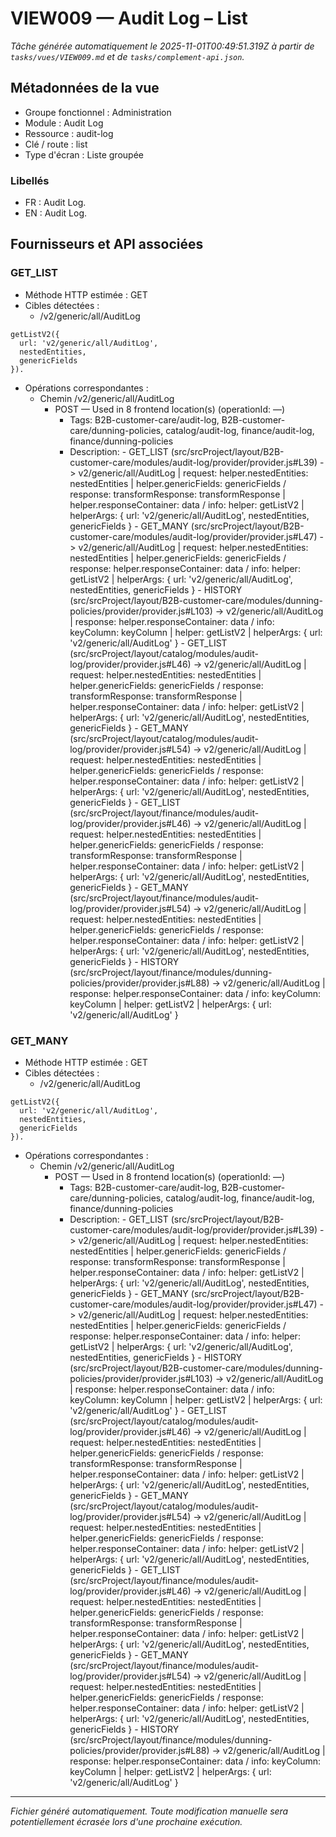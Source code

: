 # VIEW009 — Audit Log – List

_Tâche générée automatiquement le 2025-11-01T00:49:51.319Z à partir de `tasks/vues/VIEW009.md` et de `tasks/complement-api.json`._

## Métadonnées de la vue

- Groupe fonctionnel : Administration
- Module : Audit Log
- Ressource : audit-log
- Clé / route : list
- Type d'écran : Liste groupée

### Libellés
- FR : Audit Log.
- EN : Audit Log.

## Fournisseurs et API associées

### GET_LIST

- Méthode HTTP estimée : GET
- Cibles détectées :
  - /v2/generic/all/AuditLog

```text
getListV2({
  url: 'v2/generic/all/AuditLog',
  nestedEntities,
  genericFields
}).
```

- Opérations correspondantes :
  - Chemin /v2/generic/all/AuditLog
    - POST — Used in 8 frontend location(s) (operationId: —)
      - Tags: B2B-customer-care/audit-log, B2B-customer-care/dunning-policies, catalog/audit-log, finance/audit-log, finance/dunning-policies
      - Description: - GET_LIST (src/srcProject/layout/B2B-customer-care/modules/audit-log/provider/provider.js#L39) -> v2/generic/all/AuditLog | request: helper.nestedEntities: nestedEntities | helper.genericFields: genericFields / response: transformResponse: transformResponse | helper.responseContainer: data / info: helper: getListV2 | helperArgs: { url: 'v2/generic/all/AuditLog', nestedEntities, genericFields } - GET_MANY (src/srcProject/layout/B2B-customer-care/modules/audit-log/provider/provider.js#L47) -> v2/generic/all/AuditLog | request: helper.nestedEntities: nestedEntities | helper.genericFields: genericFields / response: helper.responseContainer: data / info: helper: getListV2 | helperArgs: { url: 'v2/generic/all/AuditLog', nestedEntities, genericFields } - HISTORY (src/srcProject/layout/B2B-customer-care/modules/dunning-policies/provider/provider.js#L103) -> v2/generic/all/AuditLog | response: helper.responseContainer: data / info: keyColumn: keyColumn | helper: getListV2 | helperArgs: { url: 'v2/generic/all/AuditLog' } - GET_LIST (src/srcProject/layout/catalog/modules/audit-log/provider/provider.js#L46) -> v2/generic/all/AuditLog | request: helper.nestedEntities: nestedEntities | helper.genericFields: genericFields / response: transformResponse: transformResponse | helper.responseContainer: data / info: helper: getListV2 | helperArgs: { url: 'v2/generic/all/AuditLog', nestedEntities, genericFields } - GET_MANY (src/srcProject/layout/catalog/modules/audit-log/provider/provider.js#L54) -> v2/generic/all/AuditLog | request: helper.nestedEntities: nestedEntities | helper.genericFields: genericFields / response: helper.responseContainer: data / info: helper: getListV2 | helperArgs: { url: 'v2/generic/all/AuditLog', nestedEntities, genericFields } - GET_LIST (src/srcProject/layout/finance/modules/audit-log/provider/provider.js#L46) -> v2/generic/all/AuditLog | request: helper.nestedEntities: nestedEntities | helper.genericFields: genericFields / response: transformResponse: transformResponse | helper.responseContainer: data / info: helper: getListV2 | helperArgs: { url: 'v2/generic/all/AuditLog', nestedEntities, genericFields } - GET_MANY (src/srcProject/layout/finance/modules/audit-log/provider/provider.js#L54) -> v2/generic/all/AuditLog | request: helper.nestedEntities: nestedEntities | helper.genericFields: genericFields / response: helper.responseContainer: data / info: helper: getListV2 | helperArgs: { url: 'v2/generic/all/AuditLog', nestedEntities, genericFields } - HISTORY (src/srcProject/layout/finance/modules/dunning-policies/provider/provider.js#L88) -> v2/generic/all/AuditLog | response: helper.responseContainer: data / info: keyColumn: keyColumn | helper: getListV2 | helperArgs: { url: 'v2/generic/all/AuditLog' }

### GET_MANY

- Méthode HTTP estimée : GET
- Cibles détectées :
  - /v2/generic/all/AuditLog

```text
getListV2({
  url: 'v2/generic/all/AuditLog',
  nestedEntities,
  genericFields
}).
```

- Opérations correspondantes :
  - Chemin /v2/generic/all/AuditLog
    - POST — Used in 8 frontend location(s) (operationId: —)
      - Tags: B2B-customer-care/audit-log, B2B-customer-care/dunning-policies, catalog/audit-log, finance/audit-log, finance/dunning-policies
      - Description: - GET_LIST (src/srcProject/layout/B2B-customer-care/modules/audit-log/provider/provider.js#L39) -> v2/generic/all/AuditLog | request: helper.nestedEntities: nestedEntities | helper.genericFields: genericFields / response: transformResponse: transformResponse | helper.responseContainer: data / info: helper: getListV2 | helperArgs: { url: 'v2/generic/all/AuditLog', nestedEntities, genericFields } - GET_MANY (src/srcProject/layout/B2B-customer-care/modules/audit-log/provider/provider.js#L47) -> v2/generic/all/AuditLog | request: helper.nestedEntities: nestedEntities | helper.genericFields: genericFields / response: helper.responseContainer: data / info: helper: getListV2 | helperArgs: { url: 'v2/generic/all/AuditLog', nestedEntities, genericFields } - HISTORY (src/srcProject/layout/B2B-customer-care/modules/dunning-policies/provider/provider.js#L103) -> v2/generic/all/AuditLog | response: helper.responseContainer: data / info: keyColumn: keyColumn | helper: getListV2 | helperArgs: { url: 'v2/generic/all/AuditLog' } - GET_LIST (src/srcProject/layout/catalog/modules/audit-log/provider/provider.js#L46) -> v2/generic/all/AuditLog | request: helper.nestedEntities: nestedEntities | helper.genericFields: genericFields / response: transformResponse: transformResponse | helper.responseContainer: data / info: helper: getListV2 | helperArgs: { url: 'v2/generic/all/AuditLog', nestedEntities, genericFields } - GET_MANY (src/srcProject/layout/catalog/modules/audit-log/provider/provider.js#L54) -> v2/generic/all/AuditLog | request: helper.nestedEntities: nestedEntities | helper.genericFields: genericFields / response: helper.responseContainer: data / info: helper: getListV2 | helperArgs: { url: 'v2/generic/all/AuditLog', nestedEntities, genericFields } - GET_LIST (src/srcProject/layout/finance/modules/audit-log/provider/provider.js#L46) -> v2/generic/all/AuditLog | request: helper.nestedEntities: nestedEntities | helper.genericFields: genericFields / response: transformResponse: transformResponse | helper.responseContainer: data / info: helper: getListV2 | helperArgs: { url: 'v2/generic/all/AuditLog', nestedEntities, genericFields } - GET_MANY (src/srcProject/layout/finance/modules/audit-log/provider/provider.js#L54) -> v2/generic/all/AuditLog | request: helper.nestedEntities: nestedEntities | helper.genericFields: genericFields / response: helper.responseContainer: data / info: helper: getListV2 | helperArgs: { url: 'v2/generic/all/AuditLog', nestedEntities, genericFields } - HISTORY (src/srcProject/layout/finance/modules/dunning-policies/provider/provider.js#L88) -> v2/generic/all/AuditLog | response: helper.responseContainer: data / info: keyColumn: keyColumn | helper: getListV2 | helperArgs: { url: 'v2/generic/all/AuditLog' }

---

_Fichier généré automatiquement. Toute modification manuelle sera potentiellement écrasée lors d'une prochaine exécution._
